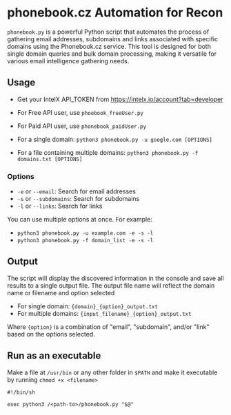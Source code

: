 # phonebook.cz Automation for Recon

`phonebook.py` is a powerful Python script that automates the process of gathering email addresses, subdomains and links associated with specific domains using the Phonebook.cz service. This tool is designed for both single domain queries and bulk domain processing, making it versatile for various email intelligence gathering needs.

## Usage

- Get your IntelX API_TOKEN from https://intelx.io/account?tab=developer
- For Free API user, use `phoebook_freeUser.py`
- For Paid API user, use `phonebook_paidUser.py`

- For a single domain:
`python3 phonebook.py -u google.com [OPTIONS]`
- For a file containing multiple domains:
`python3 phonebook.py -f domains.txt [OPTIONS]`

### Options

- `-e` or `--email`: Search for email addresses
- `-s` or `--subdomains`: Search for subdomains
- `-l` or `--links`: Search for links

You can use multiple options at once. For example:
- `python3 phonebook.py -u example.com -e -s -l`
- `python3 phonebook.py -f domain_list -e -s -l`

## Output

The script will display the discovered information in the console and save all results to a single output file. The output file name will reflect the domain name or filename and option selected

- For single domain: `{domain}_{option}_output.txt`
- For multiple domains: `{input_filename}_{option}_output.txt`

Where `{option}` is a combination of "email", "subdomain", and/or "link" based on the options selected.

## Run as an executable

Make a file at `/usr/bin` or any other folder in `$PATH` and make it executable by running `chmod +x <filename>`

```
#!/bin/sh

exec python3 /<path-to>/phonebook.py "$@"

```
